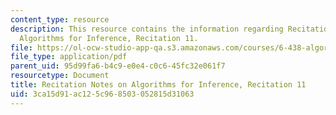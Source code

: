 ```yaml
---
content_type: resource
description: This resource contains the information regarding Recitation Notes on
  Algorithms for Inference, Recitation 11.
file: https://ol-ocw-studio-app-qa.s3.amazonaws.com/courses/6-438-algorithms-for-inference-fall-2014/3ca15d91ac125c968503052815d31063_MIT6_438F14_rec11.pdf
file_type: application/pdf
parent_uid: 95d99fa6-b4c9-e0e4-c0c6-45fc32e061f7
resourcetype: Document
title: Recitation Notes on Algorithms for Inference, Recitation 11
uid: 3ca15d91-ac12-5c96-8503-052815d31063
---
```

